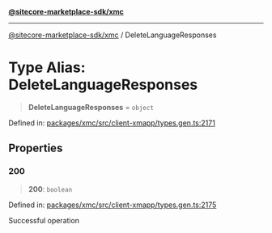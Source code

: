 [**@sitecore-marketplace-sdk/xmc**](../README.md)

***

[@sitecore-marketplace-sdk/xmc](../README.md) / DeleteLanguageResponses

# Type Alias: DeleteLanguageResponses

> **DeleteLanguageResponses** = `object`

Defined in: [packages/xmc/src/client-xmapp/types.gen.ts:2171](https://github.com/Sitecore/sitecore-marketplace-sdk/blob/e87783cce9f115393973a45e109d17b99bf1df7e/packages/xmc/src/client-xmapp/types.gen.ts#L2171)

## Properties

### 200

> **200**: `boolean`

Defined in: [packages/xmc/src/client-xmapp/types.gen.ts:2175](https://github.com/Sitecore/sitecore-marketplace-sdk/blob/e87783cce9f115393973a45e109d17b99bf1df7e/packages/xmc/src/client-xmapp/types.gen.ts#L2175)

Successful operation
